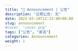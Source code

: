 ```yaml
---
title: "📣 Announcement | 公告"
description: "近期公告: 无"
date: 2023-03-10T12:23:08+08:00
slug: announcement
#cover: "cover.png"
tags: ["公告", "废话"]
categories: Announcement
weight: 1
---
```


<!--more-->